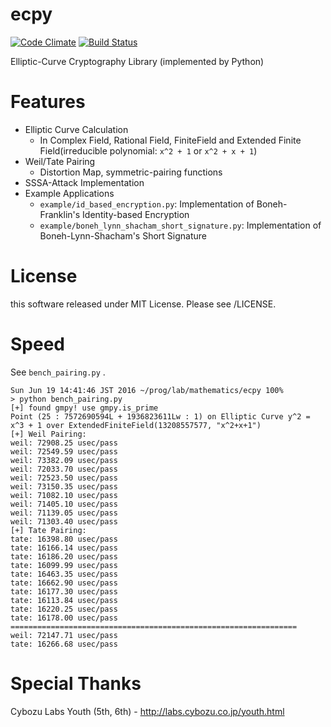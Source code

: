 # ecpy
[![Code Climate](https://codeclimate.com/github/elliptic-shiho/ecpy/badges/gpa.svg)](https://codeclimate.com/github/elliptic-shiho/ecpy)
[![Build Status](https://travis-ci.org/elliptic-shiho/ecpy.svg?branch=master)](https://travis-ci.org/elliptic-shiho/ecpy)

Elliptic-Curve Cryptography Library (implemented by Python)

# Features
* Elliptic Curve Calculation
  - In Complex Field, Rational Field, FiniteField and Extended Finite Field(irreducible polynomial: `x^2 + 1` or `x^2 + x + 1`)
* Weil/Tate Pairing
  - Distortion Map, symmetric-pairing functions
* SSSA-Attack Implementation
* Example Applications
  - `example/id_based_encryption.py`: Implementation of Boneh-Franklin's Identity-based Encryption
  - `example/boneh_lynn_shacham_short_signature.py`: Implementation of Boneh-Lynn-Shacham's Short Signature

# License
this software released under MIT License. Please see /LICENSE.

# Speed
See `bench_pairing.py` .

```
Sun Jun 19 14:41:46 JST 2016 ~/prog/lab/mathematics/ecpy 100%
> python bench_pairing.py 
[+] found gmpy! use gmpy.is_prime
Point (25 : 7572690594L + 1936823611Lw : 1) on Elliptic Curve y^2 = x^3 + 1 over ExtendedFiniteField(13208557577, "x^2+x+1")
[+] Weil Pairing: 
weil: 72908.25 usec/pass
weil: 72549.59 usec/pass
weil: 73382.09 usec/pass
weil: 72033.70 usec/pass
weil: 72523.50 usec/pass
weil: 73150.35 usec/pass
weil: 71082.10 usec/pass
weil: 71405.10 usec/pass
weil: 71139.05 usec/pass
weil: 71303.40 usec/pass
[+] Tate Pairing: 
tate: 16398.80 usec/pass
tate: 16166.14 usec/pass
tate: 16186.20 usec/pass
tate: 16099.99 usec/pass
tate: 16463.35 usec/pass
tate: 16662.90 usec/pass
tate: 16177.30 usec/pass
tate: 16113.84 usec/pass
tate: 16220.25 usec/pass
tate: 16178.00 usec/pass
================================================================
weil: 72147.71 usec/pass
tate: 16266.68 usec/pass
```

# Special Thanks
Cybozu Labs Youth (5th, 6th) - http://labs.cybozu.co.jp/youth.html
